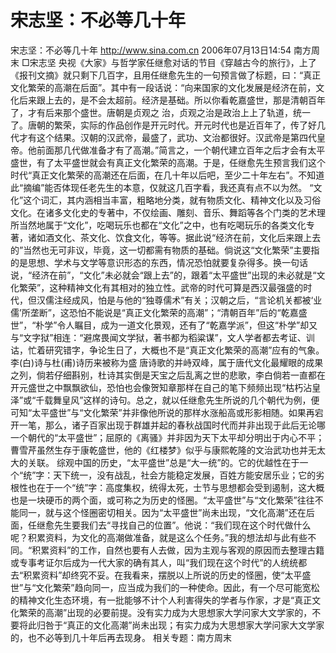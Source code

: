 # 宋志坚：不必等几十年

宋志坚：不必等几十年
http://www.sina.com.cn 2006年07月13日14:54 南方周末
□宋志坚
央视《大家》与哲学家任继愈对话的节目《穿越古今的旅行》，上了《报刊文摘》就只剩下几百字，且用任继愈先生的一句预言做了标题，曰：“真正文化繁荣的高潮在后面”。其中有一段话说：“向来国家的文化发展是经济在前，文化后来跟上去的，是不会太超前。经济是基础。所以你看乾嘉盛世，那是清朝百年了，才有后来那个盛世。唐朝是贞观之
治，贞观之治是政治上上了轨道，统一了。唐朝的繁荣，实际的作品创作是开元时代。开元时代也是近百年了，传了好几代才有这个结果。汉朝的汉武帝，最盛了，武功、文治都很好。汉武帝是第四代皇帝。他前面那几代做准备才有了高潮。”简言之，一个朝代建立百年之后才会有太平盛世，有了太平盛世就会有真正文化繁荣的高潮。于是，任继愈先生预言我们这个时代“真正文化繁荣的高潮还在后面，在几十年以后吧，至少二十年左右”。不知道此“摘编”能否体现任老先生的本意，仅就这几百字看，我还真有点不以为然。
“文化”这个词汇，其内涵相当丰富，粗略地分类，就有物质文化、精神文化以及习俗文化。在诸多文化史的专著中，不仅绘画、雕刻、音乐、舞蹈等各个门类的艺术理所当然地属于“文化”，吃喝玩乐也都在“文化”之中，也有吃喝玩乐的各类文化专著，诸如酒文化、茶文化、饮食文化，等等。据此说“经济在前，文化后来跟上去的”当然也无可非议，毕竟，这一切都需有物质的基础。倘说这“文化繁荣”主要指的是思想、学术与文学等意识形态的东西，情况恐怕就要复杂得多。换一句话说，“经济在前”，“文化”未必就会“跟上去”的，跟着“太平盛世”出现的未必就是“文化繁荣”，这种精神文化有其相对的独立性。武帝的时代可算是西汉最强盛的时代，但汉儒注经成风，怕是与他的“独尊儒术”有关；汉朝之后，“言论机关都被‘业儒’所垄断”，这恐怕不能说是“真正文化繁荣的高潮”；“清朝百年”后的“乾嘉盛世”，“朴学”令人瞩目，成为一道文化景观，还有了“乾嘉学派”，但这“朴学”却又与“文字狱”相连：“避席畏闻文学狱，著书都为稻粱谋”，文人学者都去考证、训诂，忙着研究错字，争论生日了，大概也不是“真正文化繁荣的高潮”应有的气象。李(白)诗与杜(甫)诗历来被称为盛
唐诗歌的并峙双峰，属于唐代文化最耀眼的成果之列，倘若仔细斟别，杜诗其实倒是天宝之后乱离之世的悲歌，李白倘若一直都在开元盛世之中飘飘欲仙，恐怕也会像贺知章那样在自己的笔下频频出现“枯朽沾皇泽”或“千载舞皇风”这样的诗句。总之，就以任继愈先生所说的几个朝代为例，便可知“太平盛世”与“文化繁荣”并非像他所说的那样水涨船高或形影相随。如果再宕开一笔，那么，诸子百家出现于群雄并起的春秋战国时代而并非出现于此后无论哪一个朝代的“太平盛世”；屈原的《离骚》并非因为天下太平却分明出于内心不平；曹雪芹虽然生存于康乾盛世，他的《红楼梦》似乎与康熙乾隆的文治武功也并无太大的关联。
综观中国的历史，“太平盛世”总是“大一统”的。它的优越性在于一个“统”字：天下统一，没有战乱，社会方能稳定发展，百姓方能安居乐业；它的劣根性也在于一个“统”字：高度集权，统得太死，士节与思想都会受到遏制，这大概也是一块硬币的两个面，或可称之为历史的怪圈。“太平盛世”与“文化繁荣”往往不能同一，就与这个怪圈密切相关。因为“太平盛世”尚未出现，“文化高潮”还在后面，任继愈先生要我们去“寻找自己的位置”。他说：“我们现在这个时代做什么呢？积累资料，为文化的高潮做准备，就是这么个任务。”我的想法却与此有些不同。“积累资料”的工作，自然也要有人去做，因为主观与客观的原因而去整理古籍或专事考证尔后成为一代大家的确有其人，叫“我们现在这个时代”的人统统都去“积累资料”却终究不妥。在我看来，摆脱以上所说的历史的怪圈，使“太平盛世”与“文化繁荣”趋向同一，应当成为我们的一种使命。因此，有一个尽可能宽松的精神文化生态环境，有一批能够不计个人利害得失的学者与作家，才是“真正文化繁荣的高潮”出现的必要前提。没有实力成为大思想家大学问家大文学家的，不要将此归咎于“真正的文化高潮”尚未出现；有实力成为大思想家大学问家大文学家的，也不必等到几十年后再去现身。
相关专题：南方周末 

